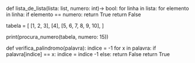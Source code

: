 def lista_de_lista(lista: list, numero: int)-> bool:
    for linha in lista:
        for elemento in linha:
            if elemento == numero:
                return True
    return False

tabela =  [
    [1, 2, 3],
    [4],
    [5, 6, 7, 8, 9, 10],
]

print(procura_numero(tabela, numero: 15))

def verifica_palindromo(palavra):
    indice = -1
    for x in palavra:
        if palavra[indice] == x:
            indice = indice -1
        else:
            return False
    return True 
